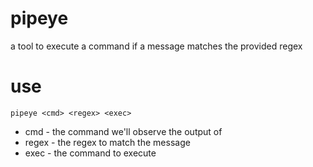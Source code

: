 # pipeye

a tool to execute a command if a message matches the provided regex

# use

```shell
pipeye <cmd> <regex> <exec>
```

* cmd - the command we'll observe the output of
* regex - the regex to match the message
* exec - the command to execute
